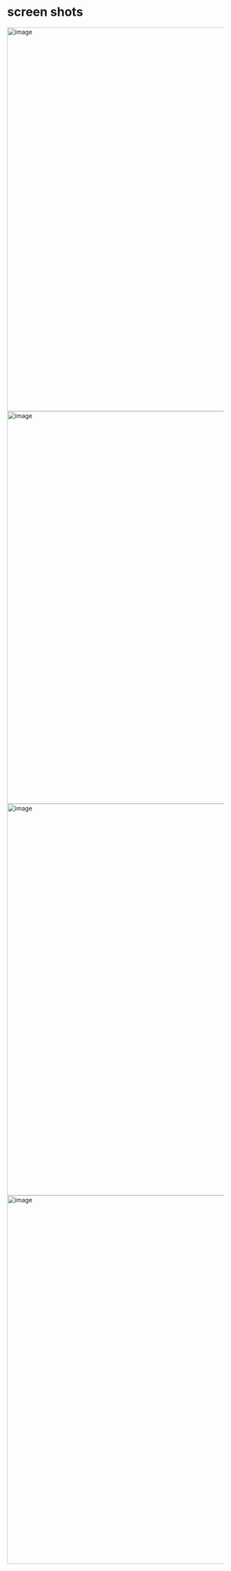 # screen shots

<img width="893" alt="image" src="https://github.com/user-attachments/assets/32c6c47c-24ba-4a86-be09-3c20deb6cc8c" />

<img width="913" alt="image" src="https://github.com/user-attachments/assets/592a5f73-0db3-4653-8223-46fc9ec23df1" />

<img width="911" alt="image" src="https://github.com/user-attachments/assets/0b2276d7-aad1-48af-8eb2-a4761572d385" />

<img width="857" alt="image" src="https://github.com/user-attachments/assets/b82c2569-3cda-4823-b45a-71739fa2cd8f" />
